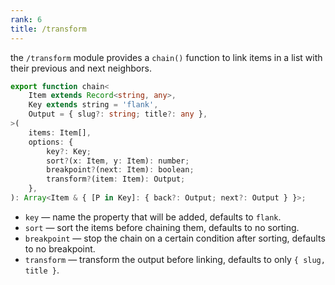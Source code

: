 ```yaml
---
rank: 6
title: /transform
---
```


the `/transform` module provides a `chain()` function to link items in a list with their previous and next neighbors.

```typescript
export function chain<
	Item extends Record<string, any>,
	Key extends string = 'flank',
	Output = { slug?: string; title?: any },
>(
	items: Item[],
	options: {
		key?: Key;
		sort?(x: Item, y: Item): number;
		breakpoint?(next: Item): boolean;
		transform?(item: Item): Output;
	},
): Array<Item & { [P in Key]: { back?: Output; next?: Output } }>;
```

- `key` — name the property that will be added, defaults to `flank`.
- `sort` — sort the items before chaining them, defaults to no sorting.
- `breakpoint` — stop the chain on a certain condition after sorting, defaults to no breakpoint.
- `transform` — transform the output before linking, defaults to only `{ slug, title }`.
